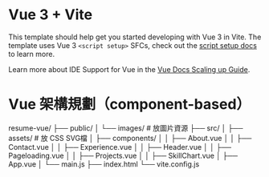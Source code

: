 # Vue 3 + Vite

This template should help get you started developing with Vue 3 in Vite. The template uses Vue 3 `<script setup>` SFCs, check out the [script setup docs](https://v3.vuejs.org/api/sfc-script-setup.html#sfc-script-setup) to learn more.

Learn more about IDE Support for Vue in the [Vue Docs Scaling up Guide](https://vuejs.org/guide/scaling-up/tooling.html#ide-support).

# Vue 架構規劃（component-based）
resume-vue/
├── public/
│   └── images/        # 放圖片資源
├── src/
│   ├── assets/        # 放 CSS SVG檔
│   ├── components/
│   │   ├── About.vue
│   │   ├── Contact.vue
│   │   ├── Experience.vue
│   │   ├── Header.vue
│   │   ├── Pageloading.vue
│   │   ├── Projects.vue
│   │   ├── SkillChart.vue
│   ├── App.vue
│   └── main.js
├── index.html
└── vite.config.js
